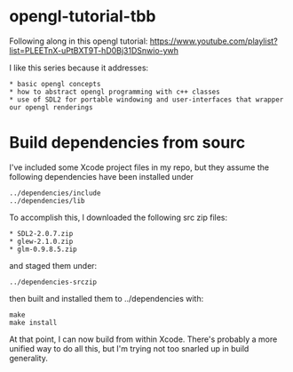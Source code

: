 # opengl-tutorial-tbb

Following along in this opengl tutorial: https://www.youtube.com/playlist?list=PLEETnX-uPtBXT9T-hD0Bj31DSnwio-ywh

I like this series because it addresses:

	* basic opengl concepts
	* how to abstract opengl programming with c++ classes
	* use of SDL2 for portable windowing and user-interfaces that wrapper our opengl renderings

# Build dependencies from sourc

I've included some Xcode project files in my repo, but they assume the following dependencies have been installed under

	../dependencies/include
	../dependencies/lib

To accomplish this, I downloaded the following src zip files:

	* SDL2-2.0.7.zip
	* glew-2.1.0.zip
	* glm-0.9.8.5.zip

and staged them under:

	../dependencies-srczip

then built and installed them to ../dependencies with:

	make
	make install

At that point, I can now build from within Xcode.  There's probably a more unified way to do all this, but I'm trying not too snarled up in build generality.
